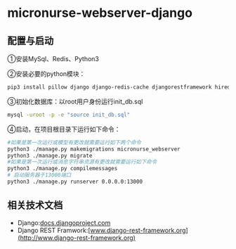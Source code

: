 # micronurse-webserver-django

## 配置与启动

①安装MySql、Redis、Python3

②安装必要的python模块：

```bash
pip3 install pillow django django-redis-cache djangorestframework hiredis jpush mysqlclient
```

③初始化数据库：以root用户身份运行init_db.sql

```bash
mysql -uroot -p -e "source init_db.sql"
```

④启动，在项目根目录下运行如下命令：

```bash
#如果是第一次运行或模型有更改就需要运行如下两个命令
python3 ./manage.py makemigrations micronurse_webserver
python3 ./manage.py migrate
#如果是第一次运行或消息字符串资源有更改就需要运行如下命令
python3 ./manage.py compilemessages
# 启动服务器于13000端口
python3 ./manage.py runserver 0.0.0.0:13000
```

## 相关技术文档
+ Django:[docs.djangoproject.com](https://docs.djangoproject.com) 
+ Django REST Framwork:[www.django-rest-framework.org](http://www.django-rest-framework.org) 
